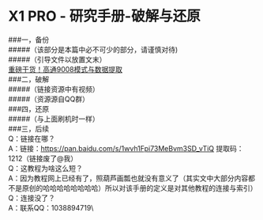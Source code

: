 X1 PRO - 研究手册-破解与还原
====
###一，备份\
       #####（该部分是本篇中必不可少的部分，请谨慎对待)\
       #####（引导文件以放置文末）\
       [重磅干货！高通9008模式与数据提取](https://zhuanlan.zhihu.com/p/35422254)\
###二，破解\
       #####（链接资源中有视频）\
       #####（资源源自QQ群）\
###四，还原\
      #####（与上面刷机时一样）\
###三，后续\
       Q：链接在哪？\
       A：链接：https://pan.baidu.com/s/1wvh1Fpi73MeBvm3SD_vTiQ 提取码：1212（链接废了@我）\
       Q：这教程为啥这么短？\
       A：因为教程网上已经有了，照葫芦画瓢也就没有意义了（其实文中大部分内容都不是原创的哈哈哈哈哈哈哈哈）所以对该手册的定义是对其他教程的连接与索引）\
       Q：连接没了？\
       A：联系QQ：1038894719\
